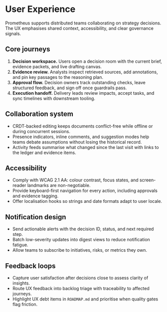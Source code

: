 # User Experience

Prometheus supports distributed teams collaborating on strategy decisions. The
UX emphasises shared context, accessibility, and clear governance signals.

## Core journeys

1. **Decision workspace.** Users open a decision room with the current brief,
   evidence packets, and live drafting canvas.
2. **Evidence review.** Analysts inspect retrieved sources, add annotations, and
   pin key passages to the reasoning plan.
3. **Approval flow.** Decision owners track outstanding checks, leave structured
   feedback, and sign off once guardrails pass.
4. **Execution handoff.** Delivery leads review impacts, accept tasks, and sync
   timelines with downstream tooling.

## Collaboration system

- CRDT-backed editing keeps documents conflict-free while offline or during
  concurrent sessions.
- Presence indicators, inline comments, and suggestion modes help teams debate
  assumptions without losing the historical record.
- Activity feeds summarise what changed since the last visit with links to the
  ledger and evidence items.

## Accessibility

- Comply with WCAG 2.1 AA: colour contrast, focus states, and screen-reader
  landmarks are non-negotiable.
- Provide keyboard-first navigation for every action, including approvals and
  evidence tagging.
- Offer localisation hooks so strings and date formats adapt to user locale.

## Notification design

- Send actionable alerts with the decision ID, status, and next required step.
- Batch low-severity updates into digest views to reduce notification fatigue.
- Allow teams to subscribe to initiatives, risks, or metrics they own.

## Feedback loops

- Capture user satisfaction after decisions close to assess clarity of insights.
- Route UX feedback into backlog triage with traceability to affected journeys.
- Highlight UX debt items in `ROADMAP.md` and prioritise when quality gates flag
  friction.
